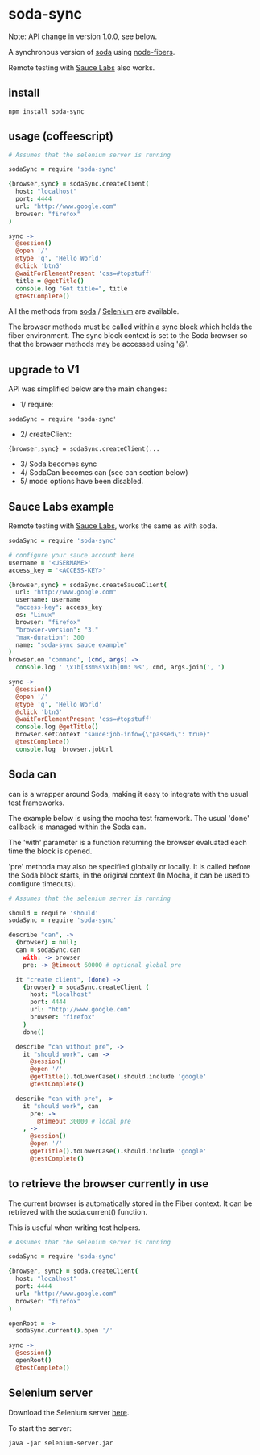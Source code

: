 # soda-sync

Note: API change in version 1.0.0, see below.

A synchronous version of [soda](http://github.com/LearnBoost/soda.git) 
using [node-fibers](http://github.com/laverdet/node-fibers).

Remote testing with [Sauce Labs](http://saucelabs.com) also works.

## install

```
npm install soda-sync
```

## usage (coffeescript)


```coffeescript
# Assumes that the selenium server is running

sodaSync = require 'soda-sync'

{browser,sync} = sodaSync.createClient(
  host: "localhost"
  port: 4444
  url: "http://www.google.com"
  browser: "firefox"
)   

sync ->
  @session()
  @open '/'
  @type 'q', 'Hello World'
  @click 'btnG'
  @waitForElementPresent 'css=#topstuff' 
  title = @getTitle()
  console.log "Got title=", title        
  @testComplete()
```

All the methods from [soda](http://github.com/LearnBoost/soda.git) / 
[Selenium](http://seleniumhq.org) are available. 

The browser methods must be called within a sync block which holds the fiber environment. 
The sync block context is set to the Soda browser so that the browser methods may be 
accessed using '@'.

## upgrade to V1

API was simplified below are the main changes:

- 1/ require: 

```
sodaSync = require 'soda-sync'
```

- 2/ createClient: 

```
{browser,sync} = sodaSync.createClient(...
```

- 3/ Soda becomes sync
- 4/ SodaCan becomes can (see can section below)
- 5/ mode options have been disabled.

## Sauce Labs example

Remote testing with [Sauce Labs](http://saucelabs.com), works the same as with soda.

```coffeescript
sodaSync = require 'soda-sync'

# configure your sauce account here
username = '<USERNAME>'
access_key = '<ACCESS-KEY>'

{browser,sync} = sodaSync.createSauceClient(
  url: "http://www.google.com"
  username: username
  "access-key": access_key
  os: "Linux"
  browser: "firefox"
  "browser-version": "3."
  "max-duration": 300
  name: "soda-sync sauce example"
)
browser.on 'command', (cmd, args) ->
  console.log ' \x1b[33m%s\x1b[0m: %s', cmd, args.join(', ')   

sync ->
  @session()
  @open '/'
  @type 'q', 'Hello World'
  @click 'btnG'
  @waitForElementPresent 'css=#topstuff'
  console.log @getTitle()
  browser.setContext "sauce:job-info={\"passed\": true}"
  @testComplete()
  console.log  browser.jobUrl
```

## Soda can

can is a wrapper around Soda, making it easy to integrate with the usual
test frameworks.

The example below is using the mocha test framework. The usual 'done' callback is managed within the Soda can.

The 'with' parameter is a function returning the browser evaluated each time the block is opened.

'pre' methoda may also be specified globally or locally. It is called before the Soda block starts, in the original 
context (In Mocha, it can be used to configure timeouts).

```coffeescript
# Assumes that the selenium server is running

should = require 'should'
sodaSync = require 'soda-sync'

describe "can", ->
  {browser} = null;
  can = sodaSync.can
    with: -> browser
    pre: -> @timeout 60000 # optional global pre

  it "create client", (done) ->
    {browser} = sodaSync.createClient (
      host: "localhost"
      port: 4444
      url: "http://www.google.com"
      browser: "firefox"
    )   
    done()

  describe "can without pre", ->
    it "should work", can ->
      @session()
      @open '/'
      @getTitle().toLowerCase().should.include 'google'
      @testComplete()

  describe "can with pre", ->
    it "should work", can 
      pre: -> 
        @timeout 30000 # local pre
    , -> 
      @session()
      @open '/'
      @getTitle().toLowerCase().should.include 'google'
      @testComplete()
```

## to retrieve the browser currently in use

The current browser is automatically stored in the Fiber context.
It can be retrieved with the soda.current() function. 

This is useful when writing test helpers.

```coffeescript
# Assumes that the selenium server is running

sodaSync = require 'soda-sync'

{browser, sync} = soda.createClient(
  host: "localhost"
  port: 4444
  url: "http://www.google.com"
  browser: "firefox"
)   

openRoot = ->
  sodaSync.current().open '/'

sync -> 
  @session()
  openRoot()  
  @testComplete()
```

## Selenium server

Download the Selenium server [here](http://seleniumhq.org/download/).

To start the server:

```
java -jar selenium-server.jar
```

